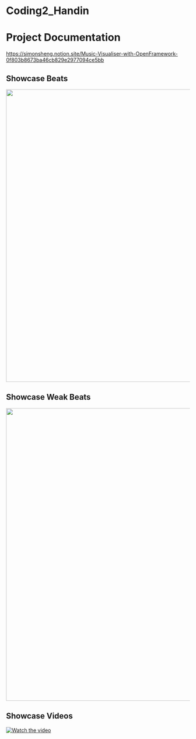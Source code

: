 # Coding2_Handin


# Project Documentation
https://simonsheng.notion.site/Music-Visualiser-with-OpenFramework-0f803b8673ba46cb829e2977094ce5bb

## Showcase Beats
<img src="https://github.com/SimonS98/Coding2_Handin/blob/main/showcase_beats.gif" width="800"  />

## Showcase Weak Beats
<img src="https://github.com/SimonS98/Coding2_Handin/blob/main/blackGif.gif" width="800"  />

## Showcase Videos
[![Watch the video](https://youtu.be/pH9L57tg5L0maxresdefault.jpg)](https://youtu.be/pH9L57tg5L0)

